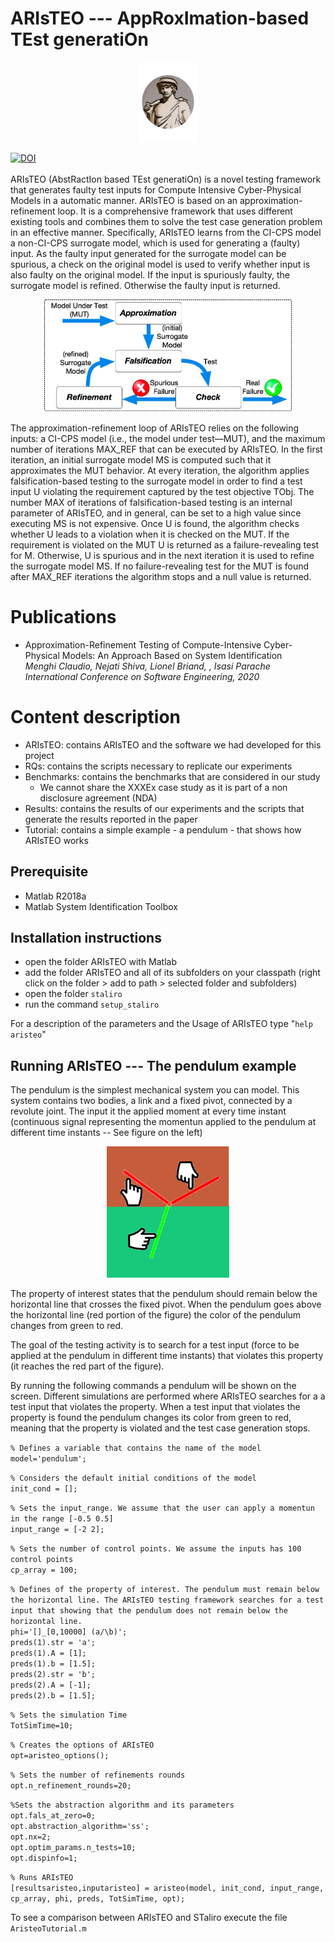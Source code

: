# ARIsTEO --- AppRoxImation-based TEst generatiOn

<p align="center">
<img src="./Logo.png" alt="ARIsTEO logo" width="96">
</p>

[![DOI](https://zenodo.org/badge/DOI/10.5281/zenodo.3677209.svg)](https://doi.org/10.5281/zenodo.3677209)
<br/>
<br/>
ARIsTEO (AbstRactIon based TEst generatiOn) is a novel testing framework that generates faulty test inputs for Compute Intensive Cyber-Physical Models in a automatic manner. ARIsTEO is based on an approximation-refinement loop.
It is a comprehensive framework that uses different existing tools and combines them to solve the test case generation problem in an effective manner.
Specifically, ARIsTEO learns from the CI-CPS model a non-CI-CPS surrogate model, which is used for generating a (faulty) input.
As the faulty input generated for the surrogate model can be spurious, a check on the original model is used to verify whether input is also faulty on the original model. If the input is spuriously faulty, the surrogate model is refined. Otherwise the faulty input is returned.

<p align="center">
<img src="./approach.jpg" alt="ARIsTEO" width="396">
</p>

The approximation-refinement loop of ARIsTEO relies on the following inputs: a CI-CPS model  (i.e., the model under test—MUT), and the maximum number of iterations MAX_REF that can be executed by ARIsTEO. In the first iteration, an initial surrogate model MS is computed such that it approximates the MUT behavior. At every iteration, the algorithm applies falsification-based testing to the surrogate model in order to find a test input U violating the requirement captured by the test objective TObj. The number MAX of iterations of falsification-based testing is an internal parameter of ARIsTEO, and in general, can be set to a high value since executing MS is not expensive. Once U is found, the algorithm checks whether U leads to a violation when it is checked on the MUT. If the requirement is violated on the MUT U is returned as a failure-revealing test for M. Otherwise, U is spurious and in the next iteration it is used to refine the surrogate model MS. If no failure-revealing test for the MUT is found after MAX_REF iterations the algorithm stops and a null value is returned.

# Publications
- Approximation-Refinement Testing of Compute-Intensive Cyber-Physical Models: An Approach Based on System Identification<br/>
<i>Menghi Claudio, Nejati Shiva, Lionel Briand, , Isasi Parache<br/>
International Conference on Software Engineering, 2020 <br/>
</i>

# Content description
- ARIsTEO: contains ARIsTEO and the software we had developed for this project
- RQs: contains the scripts necessary to replicate our experiments
- Benchmarks: contains the benchmarks that are considered in our study
    * We cannot share the XXXEx case study as it is part of a non disclosure agreement (NDA)
- Results: contains the results of our experiments and the scripts that generate the results reported in the paper
- Tutorial: contains a simple example - a pendulum -  that shows how ARIsTEO works

## Prerequisite
- Matlab R2018a
- Matlab System Identification Toolbox

## Installation instructions
- open the folder ARIsTEO with Matlab
- add the folder ARIsTEO and all of its subfolders on your classpath (right click on the folder > add to path > selected folder and subfolders)
- open the folder ``staliro``
- run the command ``setup_staliro``

For a description of the parameters and the Usage of ARIsTEO type "``help aristeo``"  


## Running ARIsTEO --- The pendulum example
The pendulum is the simplest mechanical system you can model. This system contains two bodies, a link and a fixed pivot, connected by a revolute joint.
The input it the applied moment at every time instant (continuous signal representing the momentun applied to the pendulum at different time instants -- See figure on the left)

<p align="center">
<img src="./SatViol.png" alt="ARIsTEO logo" width="196">
</>

The property of interest states that the pendulum should remain below the horizontal line that crosses the fixed pivot. When the pendulum goes above the horizontal line (red portion of the figure) the color of the pendulum changes from green to red. <br/>

The goal of the testing activity is to search for a test input (force to be applied at the pendulum in different time instants) that violates this property (it reaches the red part of the figure).


By running the following commands a pendulum will be shown on the screen. Different simulations are performed where ARIsTEO searches for a a test input that violates the property. When a test input that violates the property is found  the pendulum changes its color from green to red, meaning that the property is violated and the test case generation stops.


``% Defines a variable that contains the name of the model``<br/>
``model='pendulum';``<br/>

``% Considers the default initial conditions of the model``<br/>
``init_cond = [];``<br/>

``% Sets the input_range. We assume that the user can apply a momentun in the range [-0.5 0.5]``<br/>
``input_range = [-2 2];``<br/>

``% Sets the number of control points. We assume the inputs has 100 control points``<br/>
``cp_array = 100;``

``% Defines of the property of interest. The pendulum must remain below the horizontal line. The ARIsTEO testing framework searches for a test input that showing that the pendulum does not remain below the horizontal line. ``<br/>
``phi='[]_[0,10000] (a/\b)';``<br/>
``preds(1).str = 'a';``<br/>
``preds(1).A = [1];``<br/>
``preds(1).b = [1.5];``<br/>
``preds(2).str = 'b';``<br/>
``preds(2).A = [-1];``<br/>
``preds(2).b = [1.5];``<br/>

``% Sets the simulation Time``<br/>
``TotSimTime=10;``<br/>

``% Creates the options of ARIsTEO``<br/>
``opt=aristeo_options();``<br/>

``% Sets the number of refinements rounds``<br/>
``opt.n_refinement_rounds=20;``<br/>

``%Sets the abstraction algorithm and its parameters``<br/>
``opt.fals_at_zero=0;``<br/>
``opt.abstraction_algorithm='ss';``<br/>
``opt.nx=2;``<br/>
``opt.optim_params.n_tests=10;``<br/>
``opt.dispinfo=1;``<br/>

``% Runs ARIsTEO``<br/>
``[resultsaristeo,inputaristeo] = aristeo(model, init_cond, input_range, cp_array, phi, preds, TotSimTime, opt);``<br/>




To see a comparison between ARIsTEO and STaliro execute the file ``AristeoTutorial.m``
